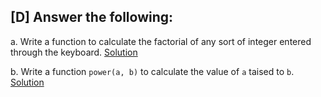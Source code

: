 ## [D] Answer the following:

a. Write a function to calculate the factorial of any sort of integer entered through the keyboard. [Solution](./a.c)

b. Write a function `power(a, b)` to calculate the value of `a` taised to `b`. [Solution](./b.c)
